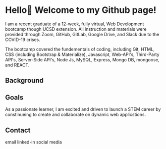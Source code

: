 # Hello👋 Welcome to my Github page!

I am a recent graduate of a 12-week, fully virtual, Web Development bootcamp though UCSD extension. All instruction and materials were provided through Zoom, GitHub, GitLab, Google Drive, and Slack due to the COVID-19 crises.

The bootcamp covered the fundementals of coding, including Git, HTML, CSS (including Bootstrap & Materialize), Javascript, Web-API's, Third-Party API's, Server-Side API's, Node Js, MySQL, Express, Mongo DB, mongoose, and REACT.

## Background


## Goals
As a passionate learner, I am excited and driven to launch a STEM career by constinueing to create and collaborate on dynamic web applicstions.

## Contact
email
linked-in
social media

<!--
**lisbethmachado/lisbethmachado** is a ✨ _special_ ✨ repository because its `README.md` (this file) appears on your GitHub profile.

Here are some ideas to get you started:

- 🔭 I’m currently working on ...
- 🌱 I’m currently learning ...
- 👯 I’m looking to collaborate on ...
- 🤔 I’m looking for help with ...
- 💬 Ask me about ...
- 📫 How to reach me: ...
- 😄 Pronouns: ...
- ⚡ Fun fact: ...
-->
